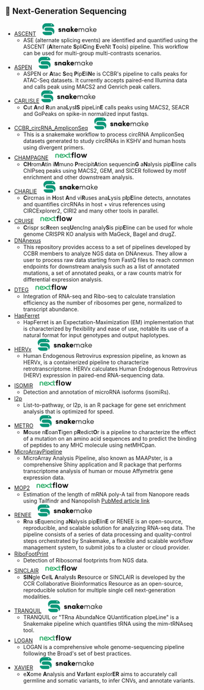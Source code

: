 ## 🧬 Next-Generation Sequencing

* [ASCENT](https://github.com/CCBR/ASCENT)&nbsp;&nbsp;&nbsp;&nbsp;![snakemake](images/snakemake-small.svg)
    - ASE (alternate splicing events) are identified and quantified using the ASCENT (**A**lternate **S**pli**C**ing **E**veNt **T**ools) pipeline. This workflow can be used for multi-group multi-contrasts scenarios.
* [ASPEN](https://github.com/CCBR/ASAP)&nbsp;&nbsp;&nbsp;&nbsp;![snakemake](images/snakemake-small.svg)
    - ASPEN or **A**tac **S**eq **P**ip**E**li**N**e is CCBR's pipeline to calls peaks for ATAC-Seq datasets. It currently accepts paired-end Illumina data and calls peak using MACS2 and Genrich peak callers.
* [CARLISLE](https://github.com/CCBR/CARLISLE) ![snakemake](images/snakemake-small.svg)
    - **C**ut **A**nd **R**un ana**L**ys**IS** pipeLin**E** calls peaks using MACS2, SEACR and GoPeaks on spike-in normalized input fastqs.
* [CCBR_circRNA_AmpliconSeq](https://github.com/CCBR/CCBR_circRNA_AmpliconSeq)&nbsp;&nbsp;&nbsp;&nbsp;![snakemake](images/snakemake-small.svg)
    - This is a snakemake workflow to process circRNA AmpliconSeq datasets generated to study circRNAs in KSHV and human hosts using divergent primers.
* [CHAMPAGNE](https://github.com/CCBR/CHAMPAGNE)&nbsp;&nbsp;&nbsp;&nbsp;![nextflow](images/nextflow-small.svg)
    - **CH**rom**A**tin i**M**muno **P**recipit**A**tion sequencin**G** a**N**alysis pip**E**line calls ChIPseq peaks using MACS2, GEM, and SICER followed by motif enrichment and other downstream analysis.
* [CHARLIE](https://github.com/CCBR/CHARLIE)&nbsp;&nbsp;&nbsp;&nbsp;![snakemake](images/snakemake-small.svg)
    - **C**ircrnas in **H**ost **A**nd vi**R**uses ana**L**ysis p**I**p**E**line detects, annotates and quantifies circRNAs in host + virus references using CIRCExplorer2, CIRI2 and many other tools in parallel.
* [CRUISE](https://github.com/CCBR/CRUISE)&nbsp;&nbsp;&nbsp;&nbsp;![nextflow](images/nextflow-small.svg)
    - **C**rispr sc**R**een seq**U**encIng analy**S**is pip**E**line can be used for whole genome CRISPR KO analysis with MaGeck, Bagel and drugZ.
* [DNAnexus](https://github.com/CCBR/DNAnexus)
    - This repository provides access to a set of pipelines developed by CCBR members to analyze NGS data on DNAnexus. They allow a user to process raw data starting from FastQ files to reach common endpoints for downstream analysis such as a list of annotated mutations, a set of annotated peaks, or a raw counts matrix for differential expression analysis.
* [DTEG](https://github.com/NCI-RBL/Dockers/tree/main/workflows/DTEG)&nbsp;&nbsp;&nbsp;&nbsp;![nextflow](images/nextflow-small.svg)
    - Integration of RNA-seq and Ribo-seq to calculate translation efficiency as the number of ribosomes per gene, normalized to transcript abundance.
* [HapFerret](https://github.com/CCBR/HapFerret)
    - HapFerret is an Expectation-Maximization (EM) implementation that is characterized by flexibility and ease of use, notable its use of a natural format for input genotypes and output haplotypes.
* [HERVx](https://github.com/CCBR/HERVx)&nbsp;&nbsp;&nbsp;&nbsp;![snakemake](images/snakemake-small.svg)
    - Human Endogenous Retrovirus expression pipeline, as known as HERVx, is a containerized pipeline to characterize retrotranscriptome. HERVx calculates Human Endogenous Retrovirus (HERV) expression in paired-end RNA-sequencing data.
* [ISOMIR](https://github.com/NCI-RBL/Dockers/tree/main/workflows/isomiR)&nbsp;&nbsp;&nbsp;&nbsp;![nextflow](images/nextflow-small.svg)
    - Detection and annotation of microRNA isoforms (isomiRs).
* [l2p](https://github.com/CCBR/l2p)
    - List-to-pathway, or l2p, is an R package for gene set enrichment analysis that is optimized for speed.
* [METRO](https://github.com/CCBR/METRO)&nbsp;&nbsp;&nbsp;&nbsp;![snakemake](images/snakemake-small.svg)
    - **M**ouse n**E**oan**T**igen p**R**edict**O**r is a pipeline to characterize the effect of a mutation on an amino acid sequences and to predict the binding of peptides to any MHC molecule using netMHCpan.
* [MicroArrayPipeline](https://github.com/CCBR/MicroArrayPipeline)
    - MicroArray Analysis Pipeline, also known as MAAPster, is a comprehensive Shiny application and R package that performs transcriptome analysis of human or mouse Affymetrix gene expression data.
* [MOP2](https://github.com/NCI-RBL/Dockers/tree/main/workflows/MOP2)&nbsp;&nbsp;&nbsp;&nbsp;![nextflow](images/nextflow-small.svg)
    - Estimation of the length of mRNA poly-A tail from Nanopore reads using Tailfindr and Nanopolish [PubMed article link](https://pubmed.ncbi.nlm.nih.gov/36723817/)
* [RENEE](https://github.com/CCBR/RENEE)&nbsp;&nbsp;&nbsp;&nbsp;![snakemake](images/snakemake-small.svg)
    - **R**na s**E**quencing a**N**alysis pip**E**lin**E** or RENEE is an open-source, reproducible, and scalable solution for analyzing RNA-seq data. The pipeline consists of a series of data processing and quality-control steps orchestrated by Snakemake, a flexible and scalable workflow management system, to submit jobs to a cluster or cloud provider.
* [RiboFootPrint](https://github.com/NCI-RBL/Dockers/tree/main/workflows/RiboFootPrint) 
    - Detection of Ribosomal footprints from NGS data.
* [SINCLAIR](https://github.com/CCBR/SINCLAIR)&nbsp;&nbsp;&nbsp;&nbsp;![nextflow](images/nextflow-small.svg)
    -  **SIN**gle **C**el**L** **A**nalys**I**s **R**esource or SINCLAIR is developed by the CCR Collaborative Bioinformatics Resource as an open-source, reproducible solution for multiple single cell next-generation modalities.
* [TRANQUIL](https://github.com/CCBR/TRANQUIL)&nbsp;&nbsp;&nbsp;&nbsp;![snakemake](images/snakemake-small.svg)
    - TRANQUIL or "TRna AbundaNce QUantification pIpeLine" is a Snakemake pipeline which quantifies tRNA using the mim-tRNAseq tool.
* [LOGAN](https://github.com/CCBR/LOGAN)&nbsp;&nbsp;&nbsp;&nbsp;![nextflow](images/nextflow-small.svg)
    - LOGAN is a comprehensive whole genome-sequencing pipeline following the Broad's set of best practices.
* [XAVIER](https://github.com/CCBR/XAVIER)&nbsp;&nbsp;&nbsp;&nbsp;![snakemake](images/snakemake-small.svg)
    - e**X**ome **A**nalysis and **V**ar**I**ant explor**ER** aims to accurately call germline and somatic variants, to infer CNVs, and annotate variants.

